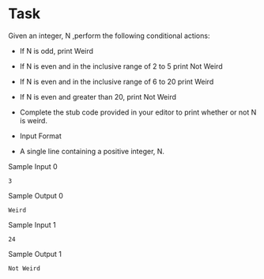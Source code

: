 # Task
Given an integer, N ,perform the following conditional actions:

- If N is odd, print Weird
- If N is even and in the inclusive range of 2 to 5 print Not Weird
- If N is even and in the inclusive range of 6 to 20 print Weird
- If N is even and greater than 20, print Not Weird
- Complete the stub code provided in your editor to print whether or not  N is weird.

- Input Format

- A single line containing a positive integer, N.

Sample Input 0
```
3
```
Sample Output 0
```
Weird
```
Sample Input 1
```
24
```
Sample Output 1
```
Not Weird
```